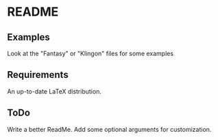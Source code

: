# README

## Examples
Look at the "Fantasy" or "Klingon" files for some examples

## Requirements
An up-to-date LaTeX distribution.

## ToDo
Write a better ReadMe. Add some optional arguments for customization.
